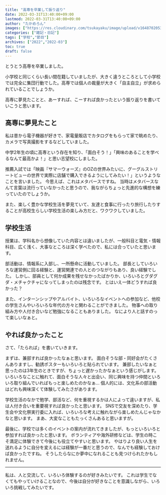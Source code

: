 ```yaml
---
title: "高専を卒業して振り返り"
date: 2022-03-31T13:40:00+09:00
lastmod: 2022-03-31T13:40:00+09:00
author: "たかめろん"
images: ["https://res.cloudinary.com/tsukayaku/image/upload/v1648702053/Blog-personal/graduation_nit/thumbnail.jpg"]
categories: ["雑記・日記"]
tags: ["学校","節目"]
archives: ["2022","2022-03"]
toc: true
draft: false
---
```


とうとう高専を卒業しました。

小学校と同じくらい長い間在籍していましたが、大きく違うところとして小学校では完全に集団行動でした。高専では個人の裁量が大きく「自主自立」が求められていることでしょうか。

高専に夢見たことと、あーすれば、こーすれば良かったという振り返りを書いていこうと思います。

## 高専に夢見たこと
私は昔から電子機器が好きで、家電量販店でカタログをもらって家で眺めたり、カメラで写真撮影をするなどしていました。

中学2年生の頃に高専という存在を知り、「面白そう！」「興味のあることを学べるなんて最高かよ！」と思い志望校にしました。

推薦入試では「映画『サマーウォーズ』のOZの世界みたいに、グーグルストリートビューの世界で実際に店舗で購入できるようにしてみたい！」というようなことを言いました。
今思えば、これはメタバースですね。
当時はメタバースなんて言葉は流行っていなかったと思うので、我ながらちょっと先進的な構想を練っていたのでしょうか。

また、楽しく豊かな学校生活を夢見ていて、友達と食事に行ったり旅行したりすることが高校生らしい学校生活の楽しみ方だと、ワクワクしていました。

## 学校生活
授業は、学科名から想像していた内容とは違いましたが、一般科目と電気・情報科目、広く浅く、大事なところは深く学べたので、私には合っていたと思います。

部活動は、情報系に入部し、一所懸命に活動していました。
部長としていろいろな運営側に回る経験と、運営関連での人とのつながりもあり、良い経験でした。
しかし、部員として何か成果を残せなかったばかりか、いろいろとグダグダ・メチャクチャになってしまったのは残念です。
とはいえ一体どうすれば良かった？

また、インターンシップやアルバイト、いろいろなイベントへの参加など、他校の学生さんやいろいろな年代の方々と関わることができました。
物事への取り組み方や人付き合いなど勉強になることもありました。
なにより人と話すのって楽しいなぁと。

## やれば良かったこと
さて、「たられば」を書いていきます。

まずは、兼部すれば良かったなぁと思います。
面白そうな部・同好会がたくさんありますし、勧誘ポスターもいろいろと貼られています。
兼部したいなぁと思ったのは3年生のときですが、ちょっと遅かったかなぁという感じがします。
いろいろなことに触れて、面白そうな人々と出会い、同じ興味を持つ仲間といろいろ取り組んでいればもっと楽しめたのかなぁ…
個人的には、文化系の部活動はどれも興味深くて体験してみたさがあります。

学校生活のなかで勉学、部活など、何を重視するかは人によって違いますが、私は人付き合いを重要視すれば良かったと思います。
SNSで交友を深めたり、学生会や文化祭実行委に入れば、いろいろな考えに触れながら楽しめたんじゃなかなと思います。
まあ、大変なこともたっくさんあると思いますが。

最後に、学校では多くのイベントの案内が流れてきましたが、もっといろいろと参加すれば良かったと思います。
ボランティアや海外研修などは、学生の時こそ満足に体験できて今後にも役立てやすいと思います。
やはりより良い人生を送れるように自分を変えるには経験が一番だと思うので、なんでも経験しておけば良かったですね。
そうしたらなにか夢中になれることも見つけられたかもしれません。

----

私は、人と交流して、いろいろ体験するのが好きみたいです。
これは学生でなくてもやっていけることなので、今後は自分が好きなことを意識しながら、いろいろ挑戦してみたいです。

